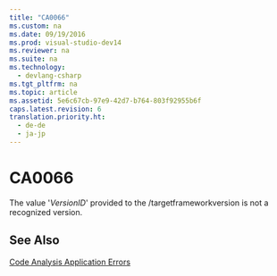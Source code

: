 ```yaml
---
title: "CA0066"
ms.custom: na
ms.date: 09/19/2016
ms.prod: visual-studio-dev14
ms.reviewer: na
ms.suite: na
ms.technology: 
  - devlang-csharp
ms.tgt_pltfrm: na
ms.topic: article
ms.assetid: 5e6c67cb-97e9-42d7-b764-803f92955b6f
caps.latest.revision: 6
translation.priority.ht: 
  - de-de
  - ja-jp
---
```

# CA0066
The value '*VersionID*' provided to the /targetframeworkversion is not a recognized version.  
  
## See Also  
 [Code Analysis Application Errors](../vs140/Code-Analysis-Application-Errors.md)